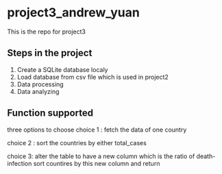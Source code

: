 # project3_andrew_yuan
This is the repo for project3

## Steps in the project
1. Create a SQLite database localy
2. Load database from csv file which is used in project2
3. Data processing
4. Data analyzing

## Function supported
three options to choose
choice 1 : fetch the data of one country

choice 2 : sort the countries by either total_cases

choice 3: alter the table to have a new column which is the ratio of death-infection sort countires by this new column and return


